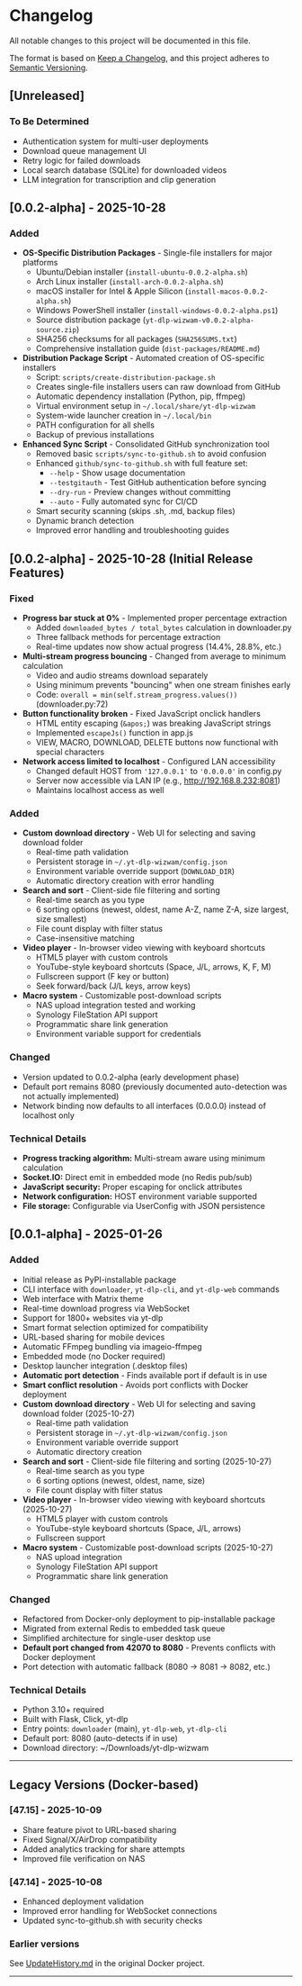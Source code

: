 # Changelog

All notable changes to this project will be documented in this file.

The format is based on [Keep a Changelog](https://keepachangelog.com/en/1.0.0/),
and this project adheres to [Semantic Versioning](https://semver.org/spec/v2.0.0.html).

## [Unreleased]

### To Be Determined
- Authentication system for multi-user deployments
- Download queue management UI
- Retry logic for failed downloads
- Local search database (SQLite) for downloaded videos
- LLM integration for transcription and clip generation

## [0.0.2-alpha] - 2025-10-28

### Added
- **OS-Specific Distribution Packages** - Single-file installers for major platforms
  - Ubuntu/Debian installer (`install-ubuntu-0.0.2-alpha.sh`)
  - Arch Linux installer (`install-arch-0.0.2-alpha.sh`)
  - macOS installer for Intel & Apple Silicon (`install-macos-0.0.2-alpha.sh`)
  - Windows PowerShell installer (`install-windows-0.0.2-alpha.ps1`)
  - Source distribution package (`yt-dlp-wizwam-v0.0.2-alpha-source.zip`)
  - SHA256 checksums for all packages (`SHA256SUMS.txt`)
  - Comprehensive installation guide (`dist-packages/README.md`)
- **Distribution Package Script** - Automated creation of OS-specific installers
  - Script: `scripts/create-distribution-package.sh`
  - Creates single-file installers users can raw download from GitHub
  - Automatic dependency installation (Python, pip, ffmpeg)
  - Virtual environment setup in `~/.local/share/yt-dlp-wizwam`
  - System-wide launcher creation in `~/.local/bin`
  - PATH configuration for all shells
  - Backup of previous installations
- **Enhanced Sync Script** - Consolidated GitHub synchronization tool
  - Removed basic `scripts/sync-to-github.sh` to avoid confusion
  - Enhanced `github/sync-to-github.sh` with full feature set:
    - `--help` - Show usage documentation
    - `--testgitauth` - Test GitHub authentication before syncing
    - `--dry-run` - Preview changes without committing
    - `--auto` - Fully automated sync for CI/CD
  - Smart security scanning (skips .sh, .md, backup files)
  - Dynamic branch detection
  - Improved error handling and troubleshooting guides

## [0.0.2-alpha] - 2025-10-28 (Initial Release Features)

### Fixed
- **Progress bar stuck at 0%** - Implemented proper percentage extraction
  - Added `downloaded_bytes / total_bytes` calculation in downloader.py
  - Three fallback methods for percentage extraction
  - Real-time updates now show actual progress (14.4%, 28.8%, etc.)
- **Multi-stream progress bouncing** - Changed from average to minimum calculation
  - Video and audio streams download separately
  - Using minimum prevents "bouncing" when one stream finishes early
  - Code: `overall = min(self.stream_progress.values())` (downloader.py:72)
- **Button functionality broken** - Fixed JavaScript onclick handlers
  - HTML entity escaping (`&apos;`) was breaking JavaScript strings
  - Implemented `escapeJs()` function in app.js
  - VIEW, MACRO, DOWNLOAD, DELETE buttons now functional with special characters
- **Network access limited to localhost** - Configured LAN accessibility
  - Changed default HOST from `'127.0.0.1'` to `'0.0.0.0'` in config.py
  - Server now accessible via LAN IP (e.g., http://192.168.8.232:8081)
  - Maintains localhost access as well

### Added
- **Custom download directory** - Web UI for selecting and saving download folder
  - Real-time path validation
  - Persistent storage in `~/.yt-dlp-wizwam/config.json`
  - Environment variable override support (`DOWNLOAD_DIR`)
  - Automatic directory creation with error handling
- **Search and sort** - Client-side file filtering and sorting
  - Real-time search as you type
  - 6 sorting options (newest, oldest, name A-Z, name Z-A, size largest, size smallest)
  - File count display with filter status
  - Case-insensitive matching
- **Video player** - In-browser video viewing with keyboard shortcuts
  - HTML5 player with custom controls
  - YouTube-style keyboard shortcuts (Space, J/L, arrows, K, F, M)
  - Fullscreen support (F key or button)
  - Seek forward/back (J/L keys, arrow keys)
- **Macro system** - Customizable post-download scripts
  - NAS upload integration tested and working
  - Synology FileStation API support
  - Programmatic share link generation
  - Environment variable support for credentials

### Changed
- Version updated to 0.0.2-alpha (early development phase)
- Default port remains 8080 (previously documented auto-detection was not actually implemented)
- Network binding now defaults to all interfaces (0.0.0.0) instead of localhost only

### Technical Details
- **Progress tracking algorithm:** Multi-stream aware using minimum calculation
- **Socket.IO:** Direct emit in embedded mode (no Redis pub/sub)
- **JavaScript security:** Proper escaping for onclick attributes
- **Network configuration:** HOST environment variable supported
- **File storage:** Configurable via UserConfig with JSON persistence

## [0.0.1-alpha] - 2025-01-26

### Added
- Initial release as PyPI-installable package
- CLI interface with `downloader`, `yt-dlp-cli`, and `yt-dlp-web` commands
- Web interface with Matrix theme
- Real-time download progress via WebSocket
- Support for 1800+ websites via yt-dlp
- Smart format selection optimized for compatibility
- URL-based sharing for mobile devices
- Automatic FFmpeg bundling via imageio-ffmpeg
- Embedded mode (no Docker required)
- Desktop launcher integration (.desktop files)
- **Automatic port detection** - Finds available port if default is in use
- **Smart conflict resolution** - Avoids port conflicts with Docker deployment
- **Custom download directory** - Web UI for selecting and saving download folder (2025-10-27)
  - Real-time path validation
  - Persistent storage in `~/.yt-dlp-wizwam/config.json`
  - Environment variable override support
  - Automatic directory creation
- **Search and sort** - Client-side file filtering and sorting (2025-10-27)
  - Real-time search as you type
  - 6 sorting options (newest, oldest, name, size)
  - File count display with filter status
- **Video player** - In-browser video viewing with keyboard shortcuts (2025-10-27)
  - HTML5 player with custom controls
  - YouTube-style keyboard shortcuts (Space, J/L, arrows)
  - Fullscreen support
- **Macro system** - Customizable post-download scripts (2025-10-27)
  - NAS upload integration
  - Synology FileStation API support
  - Programmatic share link generation

### Changed
- Refactored from Docker-only deployment to pip-installable package
- Migrated from external Redis to embedded task queue
- Simplified architecture for single-user desktop use
- **Default port changed from 42070 to 8080** - Prevents conflicts with Docker deployment
- Port detection with automatic fallback (8080 → 8081 → 8082, etc.)

### Technical Details
- Python 3.10+ required
- Built with Flask, Click, yt-dlp
- Entry points: `downloader` (main), `yt-dlp-web`, `yt-dlp-cli`
- Default port: 8080 (auto-detects if in use)
- Download directory: ~/Downloads/yt-dlp-wizwam

---

## Legacy Versions (Docker-based)

### [47.15] - 2025-10-09
- Share feature pivot to URL-based sharing
- Fixed Signal/X/AirDrop compatibility
- Added analytics tracking for share attempts
- Improved file verification on NAS

### [47.14] - 2025-10-08
- Enhanced deployment validation
- Improved error handling for WebSocket connections
- Updated sync-to-github.sh with security checks

### Earlier versions
See [UpdateHistory.md](../yt-dlp.wizwam.com/UpdateHistory.md) in the original Docker project.

---

[1.0.0]: https://github.com/lukejmorrison/yt-dlp-wizwam/releases/tag/v1.0.0

